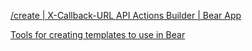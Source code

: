 [/create | X-Callback-URL API Actions Builder | Bear App](https://bear.app/xurlbuilder/create/)

[Tools for creating templates to use in Bear](https://blog.bear.app/2020/04/tools-for-creating-templates-to-use-in-bear/)



